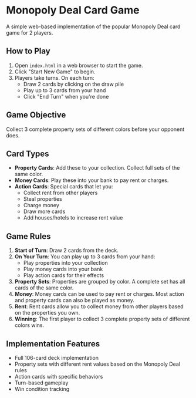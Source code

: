 # Monopoly Deal Card Game

A simple web-based implementation of the popular Monopoly Deal card game for 2 players.

## How to Play

1. Open `index.html` in a web browser to start the game.
2. Click "Start New Game" to begin.
3. Players take turns. On each turn:
   - Draw 2 cards by clicking on the draw pile
   - Play up to 3 cards from your hand
   - Click "End Turn" when you're done

## Game Objective

Collect 3 complete property sets of different colors before your opponent does.

## Card Types

- **Property Cards**: Add these to your collection. Collect full sets of the same color.
- **Money Cards**: Play these into your bank to pay rent or charges.
- **Action Cards**: Special cards that let you:
  - Collect rent from other players
  - Steal properties
  - Charge money
  - Draw more cards
  - Add houses/hotels to increase rent value

## Game Rules

1. **Start of Turn**: Draw 2 cards from the deck.
2. **On Your Turn**: You can play up to 3 cards from your hand:
   - Play properties into your collection
   - Play money cards into your bank
   - Play action cards for their effects
3. **Property Sets**: Properties are grouped by color. A complete set has all cards of the same color.
4. **Money**: Money cards can be used to pay rent or charges. Most action and property cards can also be played as money.
5. **Rent**: Rent cards allow you to collect money from other players based on the properties you own.
6. **Winning**: The first player to collect 3 complete property sets of different colors wins.

## Implementation Features

- Full 106-card deck implementation
- Property sets with different rent values based on the Monopoly Deal rules
- Action cards with specific behaviors
- Turn-based gameplay
- Win condition tracking
